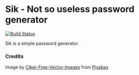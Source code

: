 # Sik - Not so useless password generator

[![Build Status](https://cloud.drone.io/api/badges/Jumanjii/sik/status.svg)](https://cloud.drone.io/Jumanjii/sik)

Sik is a simple password generator.


### Credits

Image by <a href="https://pixabay.com/users/Clker-Free-Vector-Images-3736/?utm_source=link-attribution&amp;utm_medium=referral&amp;utm_campaign=image&amp;utm_content=311914">Clker-Free-Vector-Images</a> from <a href="https://pixabay.com/?utm_source=link-attribution&amp;utm_medium=referral&amp;utm_campaign=image&amp;utm_content=311914">Pixabay</a> 
